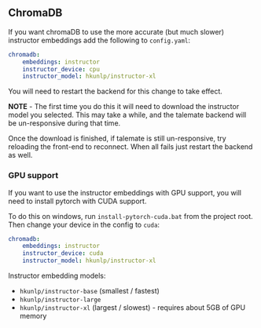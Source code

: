 ## ChromaDB

If you want chromaDB to use the more accurate (but much slower) instructor embeddings add the following to `config.yaml`:

```yaml
chromadb:
    embeddings: instructor
    instructor_device: cpu
    instructor_model: hkunlp/instructor-xl
```

You will need to restart the backend for this change to take effect.

**NOTE** - The first time you do this it will need to download the instructor model you selected. This may take a while, and the talemate backend will be un-responsive during that time.

Once the download is finished, if talemate is still un-responsive, try reloading the front-end to reconnect. When all fails just restart the backend as well.

### GPU support

If you want to use the instructor embeddings with GPU support, you will need to install pytorch with CUDA support. 

To do this on windows, run `install-pytorch-cuda.bat` from the project root. Then change your device in the config to `cuda`:

```yaml
chromadb:
    embeddings: instructor
    instructor_device: cuda
    instructor_model: hkunlp/instructor-xl
```

Instructor embedding models:

- `hkunlp/instructor-base` (smallest / fastest)
- `hkunlp/instructor-large` 
- `hkunlp/instructor-xl` (largest / slowest) - requires about 5GB of GPU memory
